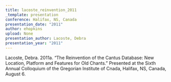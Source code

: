 ```yaml
---
title: lacoste_reinvention_2011
_template: presentation
conference: Halifax, NS, Canada
presentation_date: "2011"
author: ehopkins
upload: None
presentation_author: Lacoste, Debra
presentation_year: "2011"
---
```

Lacoste, Debra. 2011a. “The Reinvention of the Cantus Database: New Location, Platform and Features for Old Chants.” Presented at the Sixth Annual Colloquium of the Gregorian Institute of Cnada, Halifax, NS, Canada, August 6.